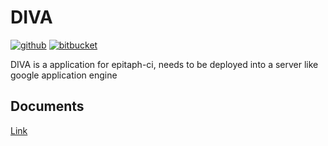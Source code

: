 # DIVA

[![github](https://img.shields.io/badge/Repo-Github-a327a3.svg)](https://github.com/epitaph-ci/diva) [![bitbucket](https://img.shields.io/badge/Repo-Bitbucket-blue.svg)](https://bitbucket.org/epitaph-ci/diva)

DIVA is a application for epitaph-ci, needs to be deployed into a server like google application engine

## Documents

[Link](https://epitaph-ci.ksryy.ga)